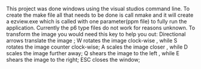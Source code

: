 This project was done windows using the visual studios command line. To create the make file all that needs to be done is call nmake and it will create a ezview.exe which is called with one parameter(ppm file) to fully run the application. Currently the p6 type files do not work for reasons unknown.
To transform the image you would need this key to help you out:
Directional arrows translate the image ;
W rotates the image clock-wise , while S rotates the image counter clock-wise;
A scales the image closer , while D scales the image further away;
Q shears the image to the left , while E shears the image to the right;
ESC closes the window;

